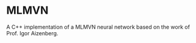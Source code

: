 # MLMVN

A C++ implementation of a MLMVN neural network based on the work of Prof. Igor Aizenberg.


